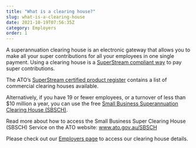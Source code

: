 ```yaml
---
title: "What is a clearing house?"
slug: what-is-a-clearing-house
date: 2021-10-19T07:56:35Z
category: Employers
order: 1
---
```


A superannuation clearing house is an electronic gateway that allows you to make all your super contributions for all your employees in one single payment. Using a clearing house is a [SuperStream compliant way](https://www.ato.gov.au/Business/Super-for-employers/Paying-super-contributions/How-to-pay-super/SuperStream-for-employers/) to pay super contributions.

The ATO’s [SuperStream certified product register](https://softwaredevelopers.ato.gov.au/SuperStream-certifiedproductregister) contains a list of commercial clearing houses available.

Alternatively, if you have 19 or fewer employees, or a turnover of less than $10 million a year, you can use the free [Small Business Superannuation Clearing House (SBSCH)](https://www.ato.gov.au/business/super-for-employers/paying-super-contributions/how-to-pay-super/small-business-superannuation-clearing-house/).

Read more about how to access the Small Business Super Clearing House (SBSCH) Service on the ATO website: www.ato.gov.au/SBSCH

Please check out our [Employers page](https://www.futuresuper.com.au/employers) to access our clearing house details.
